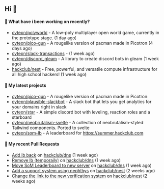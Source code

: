 ## Hi 👋

#### 👀 What have i been working on recently?

- [cyteon/polyworld](https://github.com/cyteon/polyworld) - A low-poly multiplayer open world game, currently in the prototype stage.  (1 day ago)
- [cyteon/pico-gun](https://github.com/cyteon/pico-gun) - A rougelike version of pacman made in Picotron (4 days ago)
- [cyteon/slack-transactions](https://github.com/cyteon/slack-transactions) -  (1 week ago)
- [cyteon/discord_gleam](https://github.com/cyteon/discord_gleam) - A library to create discord bots in gleam (1 week ago)
- [hackclub/nest](https://github.com/hackclub/nest) - Free, powerful, and versatile compute infrastructure for all high school hackers! (1 week ago)

#### 🌱 My latest projects

- [cyteon/pico-gun](https://github.com/cyteon/pico-gun) - A rougelike version of pacman made in Picotron
- [cyteon/plausible-slackbot](https://github.com/cyteon/plausible-slackbot) - A slack bot that lets you get analytics for your domains right in slack
- [cyteon/star](https://github.com/cyteon/star) - A simple discord bot with leveling, reaction roles and a starboard
- [cyteon/neobrutalism-svelte](https://github.com/cyteon/neobrutalism-svelte) - A collection of neobrutalism-styled Tailwind components. Ported to svelte
- [cyteon/som-lb](https://github.com/cyteon/som-lb) - A leaderboard for https://summer.hackclub.com

#### 🔨 My recent Pull Requests

- [Add lb back](https://github.com/hackclub/dns/pull/1910) on [hackclub/dns](https://github.com/hackclub/dns) (1 week ago)
- [Remove lb (temporaily)](https://github.com/hackclub/dns/pull/1909) on [hackclub/dns](https://github.com/hackclub/dns) (1 week ago)
- [Move SoM Leaderboard to new server](https://github.com/hackclub/dns/pull/1908) on [hackclub/dns](https://github.com/hackclub/dns) (1 week ago)
- [Add a support system using nephthys](https://github.com/hackclub/nest/pull/130) on [hackclub/nest](https://github.com/hackclub/nest) (2 weeks ago)
- [Change the link to the new verification system](https://github.com/hackclub/nest/pull/129) on [hackclub/nest](https://github.com/hackclub/nest) (2 weeks ago)
